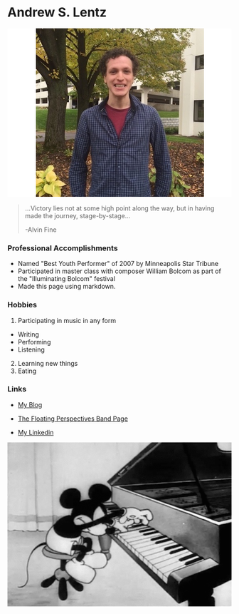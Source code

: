 # Andrew S. Lentz

![A picture of me](./images/AndrewR.png)

> ...Victory lies not at some high point along the way, but in having made the journey, stage-by-stage...
>
>-Alvin Fine

### Professional Accomplishments
* Named "Best Youth Performer" of 2007 by Minneapolis Star Tribune
* Participated in master class with composer William Bolcom as part of the "Illuminating Bolcom" festival
* Made this page using markdown.

### Hobbies
1. Participating in music in any form  
  * Writing
  * Performing
  * Listening
2. Learning new things  
3. Eating

### Links

* [My Blog](https://medium.com/@andrew.s.lentz)

* [The Floating Perspectives Band Page](https://www.facebook.com/thefloatingperspectives)

* [My Linkedin](https://www.linkedin.com/in/andrew-s-lentz-03931799?trk=hp-identity-name)

![Micky Mouse playing piano](./images/micky.gif)
